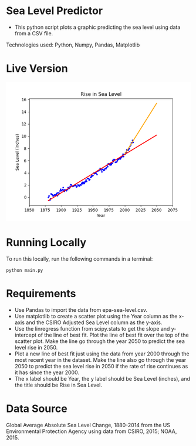 # Sea Level Predictor

- This python script plots a graphic predicting the sea level using data from a CSV file.

Technologies used: Python, Numpy, Pandas, Matplotlib

# Live Version

![image](./images/sea_level_plot.png)

# Running Locally

To run this locally, run the following commands in a terminal:

```
python main.py
```

# Requirements

- Use Pandas to import the data from epa-sea-level.csv.
- Use matplotlib to create a scatter plot using the Year column as the x-axis and the CSIRO Adjusted Sea Level column as the y-axis.
- Use the linregress function from scipy.stats to get the slope and y-intercept of the line of best fit. Plot the line of best fit over the top of the scatter plot. Make the line go through the year 2050 to predict the sea level rise in 2050.
- Plot a new line of best fit just using the data from year 2000 through the most recent year in the dataset. Make the line also go through the year 2050 to predict the sea level rise in 2050 if the rate of rise continues as it has since the year 2000.
- The x label should be Year, the y label should be Sea Level (inches), and the title should be Rise in Sea Level.

# Data Source
Global Average Absolute Sea Level Change, 1880-2014 from the US Environmental Protection Agency using data from CSIRO, 2015; NOAA, 2015.
